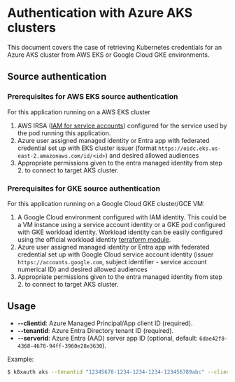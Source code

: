 # Authentication with Azure AKS clusters
This document covers the case of retrieving Kubernetes credentials for an Azure AKS cluster from AWS EKS or Google Cloud GKE environments.

## Source authentication
### Prerequisites for AWS EKS source authentication
For this application running on a AWS EKS cluster
1. AWS IRSA ([IAM for service accounts](https://docs.aws.amazon.com/eks/latest/userguide/iam-roles-for-service-accounts.html)) configured for the service used by the pod running this application.
2. Azure user assigned managed identity or Entra app with federated credential set up with EKS cluster issuer (format `https://oidc.eks.us-east-2.amazonaws.com/id/<id>`) and desired allowed audiences
3. Appropriate permissions given to the entra managed identity from step 2. to connect to target AKS cluster.

### Prerequisites for GKE source authentication
For this application running on a Google Cloud GKE cluster/GCE VM:
1. A Google Cloud environment configured with IAM identity. This could be a VM instance using a service account identity or a GKE pod configured with GKE workload identity. Workload identity can be easily configured using the official workload identity [terraform module](https://registry.terraform.io/modules/terraform-google-modules/kubernetes-engine/google/latest/submodules/workload-identity).
2. Azure user assigned managed identity or Entra app with federated credential set up with Google Cloud service account identity (issuer `https://accounts.google.com`, subject identifier - service account numerical ID) and desired allowed audiences
3. Appropriate permissions given to the entra managed identity from step 2. to connect to target AKS cluster.

## Usage
* **--clientid**: Azure Managed Principal/App client ID (required).
* **--tenantid**: Azure Entra Directory tenant ID (required).
* **--serverid**: Azure Entra (AAD) server app ID (optional, default: `6dae42f8-4368-4678-94ff-3960e28e3630`).

Example:
```bash
$ k8xauth aks --tenantid "12345678-1234-1234-1234-123456789abc" --clientid "12345678-1234-1234-1234-123456789abc"
```